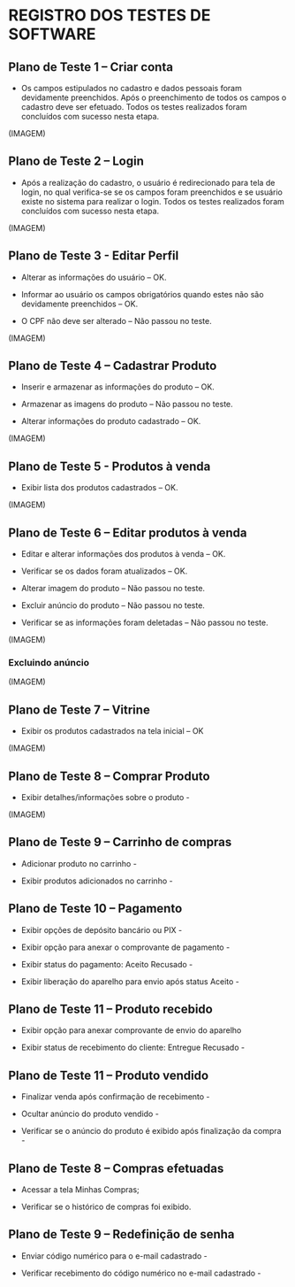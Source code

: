 # REGISTRO DOS TESTES DE SOFTWARE

## Plano de Teste 1 – Criar conta 

* Os campos estipulados no cadastro e dados pessoais foram devidamente preenchidos. Após o preenchimento de todos os campos o cadastro deve ser efetuado. Todos os testes realizados foram concluídos com sucesso nesta etapa.

(IMAGEM)

## Plano de Teste 2 – Login 

* Após a realização do cadastro, o usuário é redirecionado para tela de login, no qual verifica-se se os campos foram preenchidos e se usuário existe no sistema para realizar o login. Todos os testes realizados foram concluídos com sucesso nesta etapa.

(IMAGEM)

## Plano de Teste 3 - Editar Perfil 

* Alterar as informações do usuário – OK. 

* Informar ao usuário os campos obrigatórios quando estes não são devidamente preenchidos – OK. 

* O CPF não deve ser alterado – Não passou no teste.
    
 (IMAGEM)
 
 ## Plano de Teste 4 – Cadastrar Produto 

  *  Inserir e armazenar as informações do produto – OK. 

  *  Armazenar as imagens do produto – Não passou no teste. 

  *  Alterar informações do produto cadastrado – OK.

(IMAGEM)

## Plano de Teste 5 - Produtos à venda 

 *   Exibir lista dos produtos cadastrados – OK.

(IMAGEM)

## Plano de Teste 6 – Editar produtos à venda 

*    Editar e alterar informações dos produtos à venda – OK. 

*    Verificar se os dados foram atualizados – OK. 

*    Alterar imagem do produto – Não passou no teste. 

*    Excluir anúncio do produto – Não passou no teste. 

*    Verificar se as informações foram deletadas – Não passou no teste.

(IMAGEM)

### Excluindo anúncio 

(IMAGEM)

## Plano de Teste 7 – Vitrine 

*    Exibir os produtos cadastrados na tela inicial – OK 

(IMAGEM)

## Plano de Teste 8 – Comprar Produto 

*    Exibir detalhes/informações sobre o produto -
    
(IMAGEM)

## Plano de Teste 9 – Carrinho de compras 

*    Adicionar produto no carrinho -  

*    Exibir produtos adicionados no carrinho -  

 

 

## Plano de Teste 10 – Pagamento 

*    Exibir opções de depósito bancário ou PIX -  

*    Exibir opção para anexar o comprovante de pagamento -  

*    Exibir status do pagamento: Aceito       Recusado      -  

*   Exibir liberação do aparelho para envio após status Aceito -  

 

 

## Plano de Teste 11 – Produto recebido 

*    Exibir opção para anexar comprovante de envio do aparelho 

*    Exibir status de recebimento do cliente: Entregue       Recusado      - 

  

 

## Plano de Teste 11 – Produto vendido 

*    Finalizar venda após confirmação de recebimento -   

*    Ocultar anúncio do produto vendido -  

*    Verificar se o anúncio do produto é exibido após finalização da compra -  

 

## Plano de Teste 8 – Compras efetuadas 

*    Acessar a tela Minhas Compras; 

*    Verificar se o histórico de compras foi exibido. 

 

## Plano de Teste 9 – Redefinição de senha 

*    Enviar código numérico para o e-mail cadastrado -  

*    Verificar recebimento do código numérico no e-mail cadastrado -


